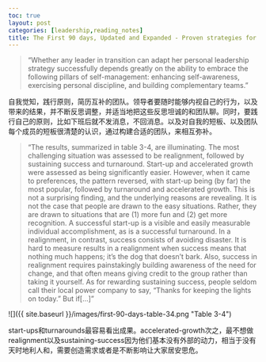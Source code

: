 ```yaml
---
toc: true
layout: post
categories: [leadership,reading_notes]
title: The First 90 days, Updated and Expanded - Proven strategies for getting up to speed faster and smarter - 11
---
```

> “Whether any leader in transition can adapt her personal leadership strategy successfully depends greatly on the ability to embrace the following pillars of self-management: enhancing self-awareness, exercising personal discipline, and building complementary teams.”

自我觉知，践行原则，简历互补的团队。领导者要随时能够内视自己的行为，以及带来的结果，并不断反思调整，并适当地把这些反思坦诚的和团队聊。同时，要践行自己的原则，比如下班后就不发消息，不回消息。以及对自我的短板、以及团队每个成员的短板很清楚的认识，通过构建合适的团队，来相互弥补。

> “The results, summarized in table 3-4, are illuminating. The most challenging situation was assessed to be realignment, followed by sustaining success and turnaround. Start-up and accelerated growth were assessed as being significantly easier. However, when it came to preferences, the pattern reversed, with start-up being (by far) the most popular, followed by turnaround and accelerated growth.
This is not a surprising finding, and the underlying reasons are revealing. It is not the case that people are drawn to the easy situations. Rather, they are drawn to situations that are (1) more fun and (2) get more recognition.
A successful start-up is a visible and easily measurable individual accomplishment, as is a successful turnaround. In a realignment, in contrast, success consists of avoiding disaster. It is hard to measure results in a realignment when success means that nothing much happens; it’s the dog that doesn’t bark. Also, success in realignment requires painstakingly building awareness of the need for change, and that often means giving credit to the group rather than taking it yourself. As for rewarding sustaining success, people seldom call their local power company to say, “Thanks for keeping the lights on today.” But if[…]”

![]({{ site.baseurl }}/images/first-90-days-table-34.png "Table 3-4")

start-ups和turnarounds最容易看出成果。accelerated-growth次之，最不想做realignment以及sustaining-success因为他们基本没有外部的动力，相当于没有天时地利人和，需要创造需求或者是不断影响让大家居安思危。
